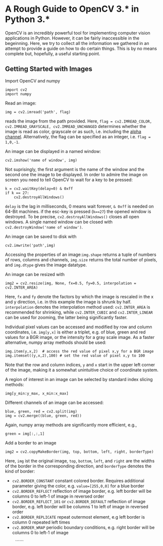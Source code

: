 # A Rough Guide to OpenCV 3.* in Python 3.*

OpenCV is an incredibly powerful tool for implementing computer vision applications in Python. However, it can
be fairly inaccessible in the begeinning. Here, we try to collect all the information we gathered in an attempt
to provide a guide on how to do certain things. This is by no means complete but, hopefully, a useful starting point.

## Getting Started with Images
Import OpenCV and numpy

```
import cv2
import numpy
```

Read an image:
```
img = cv2.imread('path', flag)
```
reads the image from the path provided. Here, ```flag = cv2.IMREAD_COLOR, cv2.IMREAD_GRAYSCALE, cv2.IMREAD_UNCHANGED``` determines whether the image is read as color, grayscale or as such, i.e. including the [alpha channel](http://www.howtogeek.com/howto/42393/rgb-cmyk-alpha-what-are-image-channels-and-what-do-they-mean/). Alternatively, the flag can be specified as an integer, i.e. ```flag = 1,0,-1```.

An image can be displayed in a named window:
```
cv2.imshow('name of window', img)
```
Not suprisingly, the first argument is the name of the window and the second one the image to be displayed. In order to admire the image on screen you need to tell OpenCV to wait for a key to be pressed:
```
k = cv2.waitKey(delay=0) & 0xff
if k == 27:
    cv2.destroyAllWindows()
```
```delay``` is the lag in milliseconds, 0 means wait forever, ```& 0xff``` is needed on 64-Bit machines. if the esc-key is pressed (```k==27```) the opened window is destroyed. To be precise, ```cv2.destroyAllWindows()``` closes all open windows. A single named window can be closed with ```cv2.destroyWindow('name of window')```.

An image can be saved to disk with
```
cv2.imwrite('path',img)
```

Accessing the properties of an image:```img.shape``` returns a tuple of numbers of rows, columns and channels, ```img.size``` returns the total number of pixels, and ```img.dtype``` gives the image datatype.

An image can be resized with 
```
img2 = cv2.resize(img, None, fx=0.5, fy=0.5, interpolation = cv2.INTER_AREA)
```
Here, ```fx``` and ```fy``` denote the factors by which the image is rescaled in the x and y direction, i.e. in this example the image is shrunk by half. ```interpolation``` denotes the interpolation method used: ```cv2.INTER_AREA``` is recommended for shrinking, while ```cv2.INTER_CUBIC``` and ```cv2.INTER_LINEAR``` can be used for zooming, the latter being significantly faster.

Individual pixel values can be accessed and modified by row and column coordinates, i.e. ```img[y,x]``` is either a triplet, e.g. of blue, green and red values for a BGR image, or the intensity for a gray scale image. As a faster alternative, numpy array methods should be used:
```
img.item(y,x,2)  # access the red value of pixel x,y for a BGR image
img.itemset((y,x,2),100) # set the red value of pixel x,y to 100
```
Note that the row and column indices, ```y``` and ```x``` start in the upper left corner of the image, making it a somewhat unintuitive choice of coordinate system.

A region of interest in an image can be selected by standard index slicing methods:
```
img[y_min:y_max, x_min:x_max]
```

Different channels of an image can be accessed:
```
blue, green, red = cv2.split(img)
img = cv2.merge((blue, green, red))
```
Again, numpy array methods are significantly more efficient, e.g.,
```
green = img[:,:,1]
```

Add a border to an image
```
img2 = cv2.copyMakeBorder(img, top, bottom, left, right, borderType)
```
Here, ```img``` ist the original image, ```top```, ```bottom```, ```left```, and ```right``` are the widths of the border in the corresponding direction, and ```borderType``` denotes the kind of border:
* ```cv2.BORDER_CONSTANT``` constant colored border. Requires additional parameter giving the color, e.g. ```value=[255,0,0]``` for a blue border
* ```cv2.BORDER_REFLECT``` reflection of image border, e.g. left border will be columns 0 to left-1 of image in reversed order
* ```cv2.BORDER_REFLECT_101``` or ```cv2.BORDER_DEFAULT``` reflection of image border, e.g. left border will be columns 1 to left of image in reversed order
* ```cv2.BORDER_REPLICATE``` repeat outermost element, e.g left border is column 0 repeated left times
* ```cv2.BORDER_WRAP``` periodic boundary conditions, e.g. right border will be columns 0 to left-1 of image






`````` `````` `````` `````` `````` `````` ``````
